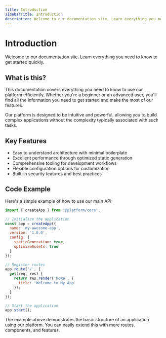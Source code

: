 ```yaml
---
title: Introduction
sidebarTitle: Introduction
description: Welcome to our documentation site. Learn everything you need to know to get started quickly.
---
```


# Introduction

Welcome to our documentation site. Learn everything you need to know to get started quickly.

## What is this?

This documentation covers everything you need to know to use our platform efficiently. Whether you're a beginner or an advanced user, you'll find all the information you need to get started and make the most of our features.

Our platform is designed to be intuitive and powerful, allowing you to build complex applications without the complexity typically associated with such tasks.

## Key Features

- Easy to understand architecture with minimal boilerplate
- Excellent performance through optimized static generation
- Comprehensive tooling for development workflows
- Flexible configuration options for customization
- Built-in security features and best practices

## Code Example

Here's a simple example of how to use our main API:

```javascript
import { createApp } from '@platform/core';

// Initialize the application
const app = createApp({
  name: 'my-awesome-app',
  version: '1.0.0',
  config: {
    staticGeneration: true,
    optimizeAssets: true
  }
});

// Register routes
app.route('/', {
  get(req, res) {
    return res.render('home', {
      title: 'Welcome to My App'
    });
  }
});

// Start the application
app.start();
```

The example above demonstrates the basic structure of an application using our platform. You can easily extend this with more routes, components, and features.